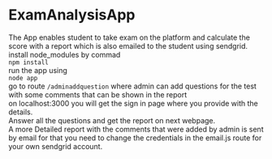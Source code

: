 # ExamAnalysisApp
The App enables student to take exam on the platform and calculate the score with a report which is also emailed to the student using sendgrid.<br/>
install node_modules by commad <br/>
`npm install`<br/>
run the app using<br/>
`node app`<br/>
go to route `/adminaddquestion` where admin can add questions for the test with some comments that can be shown in the report<br/>
on localhost:3000 you will get the sign in page where you provide with the details.<br/>
Answer all the questions and get the report on next webpage.<br/>
A more Detailed report with the comments that were added by admin is sent by email for that you need to change the credentials in the email.js route for your own sendgrid account.<br/>
